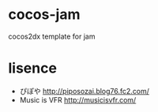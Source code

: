 # cocos-jam
cocos2dx template for jam

# lisence
* ぴぽや http://piposozai.blog76.fc2.com/
* Music is VFR http://musicisvfr.com/
